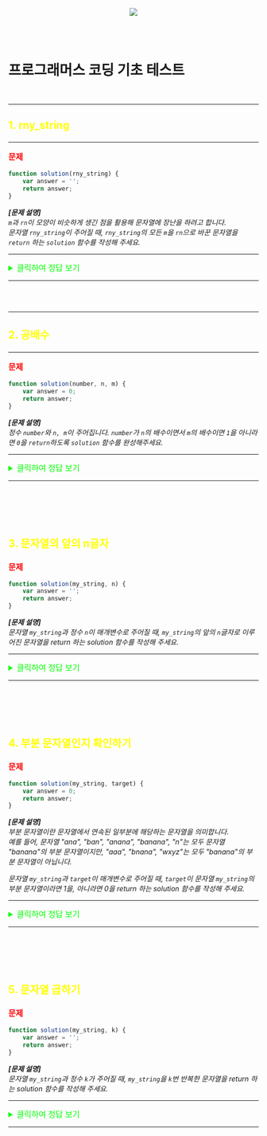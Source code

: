 <p align="center">
  <img src="https://file.newswire.co.kr/data/datafile2/thumb_640/2022/07/1994211446_20220703180818_7260737807.jpg">
</p>
<br /><br />

# 프로그래머스 코딩 기초 테스트

<br />

---
## <p style="color:yellow;">1. rny_string</p>
---
**<p style="color:red; font-size:16px;">문제</p>**

```javascript
function solution(rny_string) {
    var answer = '';
    return answer;
}
```

__*[문제 설명]*__<br />
*`m`과 `rn`이 모양이 비슷하게 생긴 점을 활용해 문자열에 장난을 하려고 합니다. <br />문자열 `rny_string`이 주어질 때, `rny_string`의 모든 `m`을 `rn`으로 바꾼 문자열을 `return` 하는 `solution` 함수를 작성해 주세요.*<br />

---

<details>
<summary style="color:lime; font-size:16px;">클릭하여 정답 보기</summary>
<div markdown="1"><br />

```javascript
//solution은 rny_string 라는 변수를 가진 함수로 정의
function solution(rny_string) {
    
    //replaceAll 메서드를 사용해 변수 rny_string의 모든 'm' 이라는 문자열을 'rn'으로 변환하고 answer에 저장
    let answer = rny_string.replaceAll( 'm' , 'rn' )
    
//answer를 반환
return answer;
}
```
**<span style="font-size:20px; color:tomato">🧐 공부한 것 정리</span>**

>`replaceAll()` 메서드는 pattern의 모든 일치 항목이 replacement로 대체된 새 문자열을 반환합니다.<br /> pattern은 문자열 또는 RegExp일 수 있으며 replacement는 각 일치 항목에 대해 호출되는 문자열 또는 함수일 수 있습니다. <br />원래 문자열은 변경되지 않습니다.

>문법
`string.replaceAll(pattern, replacement)`

>처음에 `replace` 사용했지만 'mm'처럼 연속되는 문자열에 대한 반환을 한번밖에 못해서 결국 검색을 통해 `replaceAll`이라는 메서드가 있다는 것을 알게 되었다.


</div>
</details>


---

<br /><br />

---
## <p style="color:yellow;">2. 공배수</p>
---

**<p style="color:red; font-size:16px;">문제</p>**

```javascript
function solution(number, n, m) {
    var answer = 0;
    return answer;
}
```

__*[문제 설명]*__<br />
*정수 `number`와 `n, m`이 주어집니다. `number`가 `n`의 배수이면서 `m`의 배수이면 `1`을 아니라면 `0`을 `return`하도록 `solution` 함수를 완성해주세요.*

---

<details>
<summary style="color:lime; font-size:16px;">클릭하여 정답 보기</summary>
<div markdown="1">

```javascript
//함수 solution은 정수 'number, n, m' 변수를 받는다
function solution(number, n, m) {
    
    //조건문으로 number를 n 과 m으로 나누었을 때 두 조건이 모두 나머지가 0이라면
    if (number % n === 0 && number % m === 0) {
        // answer = 0로 반환
        return answer = 1;
    } else {
        //나머지가 1이 아니라면 1을 반환
        return answer = 0;
    }
}
```
**<span style="font-size:20px; color:tomato">🧐 공부한 것 정리</span>**

>`||`과 `&&` 연산자를 정확하게 몰라 ||로 풀었는데 찾아보니 잘못된 풀이였다

>`||연산자`는 둘중 하나가 참이라면 true를 반환하고<br />
`&&연산자`는 모든 조건이 참이여야 true를 반환한다

>또 문제를 반대로 나머지가 1이라면 0 그렇지 않다면 1을 출력하도록 반대로 작성했었다


</div>
</details>


---
<br /><br />
---

## <p style="color:yellow;">3. 문자열의 앞의 n글자</p>

**<p style="color:red; font-size:16px;">문제</p>**

```javascript
function solution(my_string, n) {
    var answer = '';
    return answer;
}
```

__*[문제 설명]*__<br />
*문자열 `my_string`과 정수 `n`이 매개변수로 주어질 때, `my_string`의 앞의 `n`글자로 이루어진 문자열을 return 하는 solution 함수를 작성해 주세요.*

---

<details>
<summary style="color:lime; font-size:16px;">클릭하여 정답 보기</summary>
<div markdown="1"><br />

```javascript
//함수 solution은 문자열 my_string, 정수 n을 매개변수로 받는다
function solution(my_string, n) {
    //substring 메서드를 사용해 종료 인덱스를 n으로 할당
    let answer = my_string.substring(0,n);
    return answer;
}
```
**<span style="font-size:20px; color:tomato">🧐 공부한 것 정리</span>**
>`substring()` 메서드는 시작 인덱스로 부터 종료 인덱스 전까지의 문자열을 반환하는 메서드

>`substring` 메서드
  >>문법: `string.substring(startIndex, length)`

>그 외 `substr`, `slice` 도 함께 알아보았다
>>`substr` 메서드는 `substring` 메서드와 비슷하지만 `startIndex` 가 음수라면 `역순으로 카운트`를 하고 반면 `substring` 는 `음수는 0으로 취급`한다<br /><br />
`slice` 메서드는 문자열의 뒤에서 부터 카운트 한다




</div>
</details>


------
<br /><br />
---
## <p style="color:yellow;">4. 부분 문자열인지 확인하기</p>

**<p style="color:red; font-size:16px;">문제</p>**

```javascript
function solution(my_string, target) {
    var answer = 0;
    return answer;
}
```

__*[문제 설명]*__<br />
*부분 문자열이란 문자열에서 연속된 일부분에 해당하는 문자열을 의미합니다. <br />예를 들어, 문자열 "ana", "ban", "anana", "banana", "n"는 모두 문자열 "banana"의 부분 문자열이지만, "aaa", "bnana", "wxyz"는 모두 "banana"의 부분 문자열이 아닙니다.*

*문자열 `my_string`과 `target`이 매개변수로 주어질 때, `target`이 문자열 `my_string`의 부분 문자열이라면 1을, 아니라면 0을 return 하는 solution 함수를 작성해 주세요.*

---

<details>
<summary style="color:lime; font-size:16px;">클릭하여 정답 보기</summary>
<div markdown="1"><br />

```javascript
//solution 은 my_string, target을 매개변수로 받는다
function solution(my_string, target) {
    //조건문을 사용해서 my_string 이 target 을 포함하면
    if (my_string.includes(target)) {
        //answer 는 1을 반환
        return answer = 1;
    //target 을 포함하지 않는다면,
    } else {
        //answer 0을 반환
        return answer = 0;
    }
}
```
**<span style="font-size:20px; color:tomato">🧐 공부한 것 정리</span>**
>`.includes()`는  메서드는 `하나의 문자열이 다른 문자열에 포함되어 있는지를 판별`하고, 결과를 true 또는 false 로 반환합니다. 검색 시 대소문자를 구분합니다.


</div>
</details>


---
<br /><br />
---

## <p style="color:yellow;">5. 문자열 곱하기</p>

**<p style="color:red; font-size:16px;">문제</p>**

```javascript
function solution(my_string, k) {
    var answer = '';
    return answer;
}
```

__*[문제 설명]*__<br />
*문자열 `my_string`과 정수 `k`가 주어질 때, `my_string`을 `k`번 반복한 문자열을 return 하는 solution 함수를 작성해 주세요.*

---

<details>
<summary style="color:lime; font-size:16px;">클릭하여 정답 보기</summary>
<div markdown="1"><br />

```javascript
//solution 함수는 my_srting, k 매개변수를 받는다
function solution(my_string, k) {
    //my_string 문자열에 k를 곱한 값을 answer에 저장
    let answer = my_string.repeat(k);
    //answer 를 반환
    return answer;
}
```
**<span style="font-size:20px; color:tomato">🧐 공부한 것 정리</span>**
>`repeat()` 메서드는 문자열을 `주어진 횟수만큼 반복`해 붙인 새로운 문자열을 반환합니다.

</div>
</details>


---